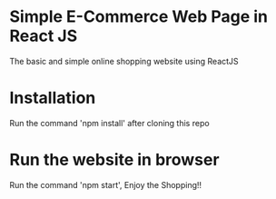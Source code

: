 # Simple E-Commerce Web Page in React JS

The basic and simple online shopping website using ReactJS

# Installation

Run the command 'npm install' after cloning this repo

# Run the website in browser

Run the command 'npm start', Enjoy the Shopping!!
